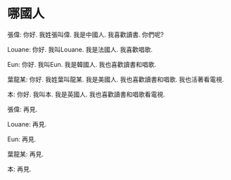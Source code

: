 哪國人
======


張偉: 你好. 我姓張叫偉. 我是中國人. 我喜歡讀書. 你們呢?


Louane: 你好. 我叫Louane. 我是法國人. 我喜歡唱歌.


Eun: 你好. 我叫Eun. 我是韓國人. 我也喜歡讀書和唱歌.


葉龍某: 你好. 我姓葉叫龍某. 我是美國人. 我也喜歡讀書和唱歌. 我也活著看電視.


本: 你好. 我叫本. 我是英國人. 我也喜歡讀書和唱歌看電視.


張偉: 再見.


Louane: 再見.


Eun: 再見.


葉龍某: 再見.


本: 再見.
